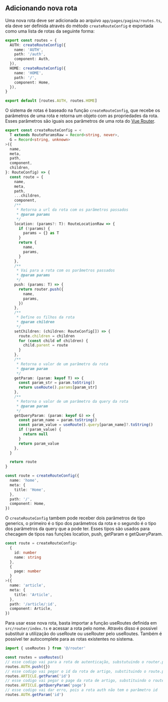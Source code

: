 ## Adicionando nova rota

Uma nova rota deve ser adicionada ao arquivo `app/pages/pagina/routes.ts`, ela deve ser definida através do método `createRouteConfig` e exportada como uma lista de rotas da seguinte forma:

```typescript
export const routes = {
  AUTH: createRouteConfig({
    name: 'AUTH',
    path: '/auth',
    component: Auth,
  }),
  HOME: createRouteConfig({
    name: 'HOME',
    path: '/',
    component: Home,
  }),
}

export default [routes.AUTH, routes.HOME]
```

O sistema de rotas é baseado na função `createRouteConfig`, que recebe os parâmetros de uma rota e retorna um objeto com as propriedades da rota. Esses parâmetros são iguais aos parâmetros de uma rota do [Vue Router](https://router.vuejs.org/guide/#javascript).

```typescript
export const createRouteConfig = <
  T extends RouteParamsRaw = Record<string, never>,
  G = Record<string, unknown>
>({
  name,
  meta,
  path,
  component,
  children,
}: RouteConfig) => {
  const route = {
    name,
    meta,
    path,
    ...children,
    component,
    /**
     * Retorna a url da rota com os parâmetros passados
     * @param params
     */
    location: (params?: T): RouteLocationRaw => {
      if (!params) {
        params = {} as T
      }
      return {
        name,
        params,
      }
    },
    /**
     * Vai para a rota com os parâmetros passados
     * @param params
     */
    push: (params: T) => {
      return router.push({
        name,
        params,
      })
    },
    /**
     * Define os filhos da rota
     * @param children
     */
    setChildren: (children: RouteConfig[]) => {
      route.children = children
      for (const child of children) {
        child.parent = route
      }
    },
    /**
     * Retorna o valor de um parâmetro da rota
     * @param param
     */
    getParam: (param: keyof T) => {
      const param_str = param.toString()
      return useRoute().params[param_str]
    },
    /**
     * Retorna o valor de um parâmetro da query da rota
     * @param param
     */
    getQueryParam: (param: keyof G) => {
      const param_name = param.toString()
      const param_value = useRoute().query[param_name]?.toString()
      if (!param_value) {
        return null
      }
      return param_value
    },
  }

  return route
}
```

```typescript
const route = createRouteConfig({
  name: 'home',
  meta: {
    title: 'Home',
  },
  path: '/',
  component: Home,
})
```

O `createRouteConfig` tambem pode receber dois parâmetros de tipo generics, o primeiro é o tipo dos parâmetros da rota e o segundo é o tipo dos parâmetros da query que a pode ter. Esses tipos são usados para checagem de tipos nas funções location, push, getParam e getQueryParam.

```typescript
const route = createRouteConfig<
  {
    id: number
    name: string
  },
  {
    page: number
  }
>({
  name: 'article',
  meta: {
    title: 'Article',
  },
  path: '/article/:id',
  component: Article,
})
```

Para usar esse nova rota, basta importar a função useRoutes definida em `src/router/index.ts` e acessar a rota pelo nome. Através disso é possivel substituir a utilização do useRoute ou useRouter pelo useRoutes. Também é possivel ter autocomplete para as rotas existentes no sistema.

```typescript
import { useRoutes } from '@/router'

const routes = useRoutes()
// esse codigo vai para a rota de autenticação, substutuindo o router.push('/auth')
routes.AUTH.push({})
// esse codigo vai pegar o id da rota de artigo, substituindo o route.params.id
routes.ARTICLE.getParam('id')
// esse codigo vai pegar o page da rota de artigo, substituindo o route.query.page
routes.ARTICLE.getQueryParam('page')
// esse codigo vai dar erro, pois a rota auth não tem o parâmetro id
routes.AUTH.getParam('id')
```
